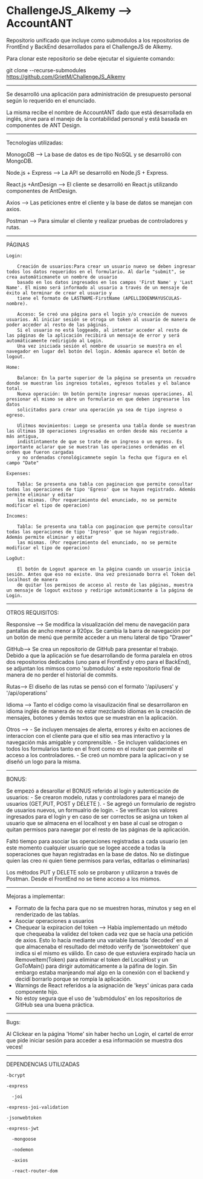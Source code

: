 # ChallengeJS_Alkemy --> AccountANT
Repositorio unificado que incluye como submodulos a los repositorios de FrontEnd y BackEnd desarrollados para el ChallengeJS de Alkemy.

Para clonar este repositorio se debe ejecutar el siguiente comando:

git clone --recurse-submodules https://github.com/GrietM/ChallengeJS_Alkemy

----------------------------------------------------------------------------------------------------
Se desarrolló  una aplicación para administración de presupuesto personal según lo requerido en el enunciado. 

La misma recibe el nombre de AccountANT dado que está desarrollada en inglés, sirve para el manejo de la 
contabilidad personal y está basada en componentes de ANT Design.

----------------------------------------------------------------------------------------------------

Tecnologías utilizadas:

MonogoDB --> La base de datos es de tipo NoSQL y se desarrolló con MongoDB.

Node.js + Express -->  La API se desarrolló en Node.jS + Express.

React.js +AntDesign -->  El cliente se desarrolló en React.js utilizando componentes de AntDesign.

Axios -->  Las peticiones entre el cliente y la base de datos se manejan con axios.

Postman -->  Para simular el cliente y realizar pruebas de controladores y rutas.

------------------------------------------------------------------------------------------------------

PÁGINAS

	Login: 
	
		Creación de usuarios:Para crear un usuario nuevo se deben ingresar todos los datos requeridos en el formulario. Al darle "submit", se crea automáticmanete un nombre de usuario 
		basado en los datos ingresados en los campos 'First Name' y 'Last Name'. El mismo será informado al usuario a través de un mensaje de éxito al terminar de crear el usuario y 
		tiene el formato de LASTNAME-FirstName (APELLIDOENMAYUSCULAS-nombre).
		
		Acceso: Se creó una página para el login y/o creación de nuevos usuarios. Al iniciar sesión se otroga un token al usuario de manera de poder acceder al resto de las páginas. 
		Si el usuario no está loggeado, al intentar acceder al resto de las páginas de la aplicación recibirá un mensaje de error y será automáticamente redirigido al Login.
		Una vez iniciada sesión el nombre de usuario se muestra en el navegador en lugar del botón del login. Además aparece el botón de logout.
		
	Home:
	
		Balance: En la parte superior de la página se presenta un recuadro donde se muestran los ingresos totales, egresos totales y el balance total.
		Nueva operación: Un botón permite ingresar nuevas operaciones. Al presionar el mismo se abre un formulario en que deben ingresarse los datos 
		solicitados para crear una operación ya sea de tipo ingreso o egreso.
		
		Ulitmos movimientos: Luego se presenta una tabla donde se muestran las últimas 10 operaciones ingresadas en orden desde más reciente a más antigua, 
		indistintamente de que se trate de un ingreso o un egreso. Es importante aclarar que se muestran las operaciones ordenadas en el orden que fueron cargadas 
		y no ordenadas cronológicamnete según la fecha que figura en el campo "Date"
	
	Expenses:
		
		Tabla: Se presenta una tabla con paginacion que permite consultar todas las operaciones de tipo 'Egreso' que se hayan registrado. Además permite eliminar y editar
		las mismas. (Por requerimiento del enunciado, no se permite modificar el tipo de operacion)
	
	Incomes:
	
		Tabla: Se presenta una tabla con paginacion que permite consultar todas las operaciones de tipo 'Ingreso' que se hayan registrado. Además permite eliminar y editar
		las mismas. (Por requerimiento del enunciado, no se permite modificar el tipo de operacion)
	
	LogOut:
	
		El botón de Logout aparece en la página cuando un usuario inicia sesión. Antes que eso no existe. Una vez presionado borra el Token del localhost de manera 
		de quitar los permisos de acceso al resto de las páginas, muestra un mensaje de logout exitoso y redirige automáticmante a la página de Login.

------------------------------------------------------------------------------------------------------
OTROS REQUISITOS:

Responsive --> Se modifica la visualización del menu de navegación para pantallas de ancho menor a 920px. Se cambia la barra de navegación por un botón de menú
que permite acceder a un menu lateral de tipo "Drawer"

GitHub--> Se crea un repositorio de GitHub para presentar el trabajo. Debido a que la aplicación se fue desarrollando de forma paralela en otros dos repositorios dedicados
(uno para el FrontEnd y otro para el BackEnd), se adjuntan los mimsos como 'submodulos' a este repositorio final de manera de no perder el historial de commits. 

Rutas--> El diseño de las rutas se pensó con el formato '/api/users' y '/api/operations'

Idioma --> Tanto el código como la visaulización final se desarrollaron en idioma inglés de manera de no estar mezclando idiomas en la creación de mensajes, botones y demás
textos que se muestran en la aplicación.

Otros --> 
		- Se incluyen mensajes de alerta, errores y éxito en acciones de interaccion con el cliente para que el sitio sea mas interactivo 
		y la navegación más amigable y comprensible. 
		- Se incluyen validaciones en todos los formularios tanto en el front como en el router que permite el acceso a los controladores.
		- Se creó un nombre para la aplicaci+on y se diseñó un logo para la misma.

------------------------------------------------------------------------------------------------------

BONUS:

Se empezó a desarollar el BONUS referido al login y autenticación de usuarios:
		- Se crearon modelo, rutas y controladores para el manejo de usuarios (GET,PUT, POST y DELETE ). 
		- Se agregó un formulario de registro de usuarios nuevos, un formualrio de login.
		- Se verifican los valores ingresados para el login y en caso de ser correctos se asigna un token al usuario que se almacena en el localhost y 
			en base al cual se otrogan o quitan permisos para navegar por el resto de las páginas de la aplicación.

Faltó tiempo para asociar las operaciones registradas a cada usuario (en este momento cualquier usuario que se logee accede a todas la soperaciones que 
hayan registradas en la base de datos. No se distingue quien las creo ni quien tiene permisos para verlas, editarlas o eliminarlas)

Los métodos PUT y DELETE solo se probaron y utilizaron a través de Postman. Desde el FrontEnd no se tiene acceso a los mismos.

------------------------------------------------------------------------------------------------------

Mejoras a implementar:

- Formato de la fecha para que no se muestren horas, minutos y seg en el renderizado de las tablas.
- Asociar operaciones a usuarios
- Chequear la expiracion del token --> Había implementado un método que chequeaba la validez del token cada vez que se hacía una petición de axios. Esto lo
	hacía mediante una variable llamada 'decoded' en al que almacenaba el resultado del método verify de 'jsonwebtoken' que indica si el mismo es válido. En caso 
	de que estuviera expirado hacía un RemoveItem(Token) para eliminar el token del LocalHost y un GoToMain() para dirigir automáticamente a la páfina de login. Sin 
	embargo estaba manjeando mal algo en la conexión con el backend y decidí borrarlo porque se rompía la aplicación.
- Warnings de React referidos a la asignación de 'keys' únicas para cada componente hijo.
- No estoy segura que el uso de 'submódulos' en los repositorios de GitHub sea una buena práctica.

------------------------------------------------------------------------------------------------------

Bugs:

Al Clickear en la página 'Home' sin haber hecho un Login, el cartel de error que pide iniciar sesión para acceder a esa información se muestra dos veces!

------------------------------------------------------------------------------------------------------

DEPENDENCIAS UTILIZADAS

  	-bcrypt			
		
   	-express
		
	  -joi
		
   	-express-joi-validation
		
    -jsonwebtoken
		
   	-express-jwt
		
	  -mongoose
		
	  -nodemon
		
	  -axios
		
	  -react-router-dom	
